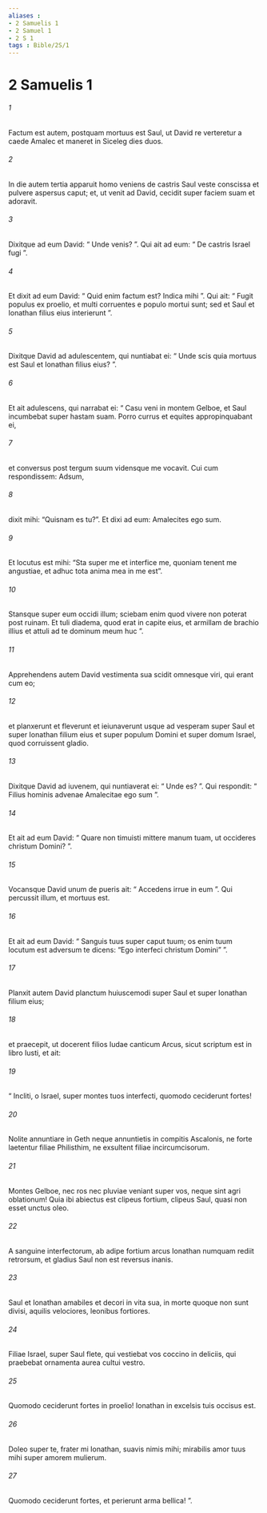 ```yaml
---
aliases : 
- 2 Samuelis 1
- 2 Samuel 1
- 2 S 1
tags : Bible/2S/1
---
```


# 2 Samuelis 1

###### 1
Factum est autem, postquam mortuus est Saul, ut David re verteretur a caede Amalec et maneret in Siceleg dies duos. 
###### 2
In die autem tertia apparuit homo veniens de castris Saul veste conscissa et pulvere aspersus caput; et, ut venit ad David, cecidit super faciem suam et adoravit. 
###### 3
Dixitque ad eum David: “ Unde venis? ”. Qui ait ad eum: “ De castris Israel fugi ”. 
###### 4
Et dixit ad eum David: “ Quid enim factum est? Indica mihi ”. Qui ait: “ Fugit populus ex proelio, et multi corruentes e populo mortui sunt; sed et Saul et Ionathan filius eius interierunt ”.
###### 5
Dixitque David ad adulescentem, qui nuntiabat ei: “ Unde scis quia mortuus est Saul et Ionathan filius eius? ”. 
###### 6
Et ait adulescens, qui narrabat ei: “ Casu veni in montem Gelboe, et Saul incumbebat super hastam suam. Porro currus et equites appropinquabant ei, 
###### 7
et conversus post tergum suum vidensque me vocavit. Cui cum respondissem: Adsum, 
###### 8
dixit mihi: “Quisnam es tu?”. Et dixi ad eum: Amalecites ego sum. 
###### 9
Et locutus est mihi: “Sta super me et interfice me, quoniam tenent me angustiae, et adhuc tota anima mea in me est”. 
###### 10
Stansque super eum occidi illum; sciebam enim quod vivere non poterat post ruinam. Et tuli diadema, quod erat in capite eius, et armillam de brachio illius et attuli ad te dominum meum huc ”.
###### 11
Apprehendens autem David vestimenta sua scidit omnesque viri, qui erant cum eo; 
###### 12
et planxerunt et fleverunt et ieiunaverunt usque ad vesperam super Saul et super Ionathan filium eius et super populum Domini et super domum Israel, quod corruissent gladio.
###### 13
Dixitque David ad iuvenem, qui nuntiaverat ei: “ Unde es? ”. Qui respondit: “ Filius hominis advenae Amalecitae ego sum ”. 
###### 14
Et ait ad eum David: “ Quare non timuisti mittere manum tuam, ut occideres christum Domini? ”. 
###### 15
Vocansque David unum de pueris ait: “ Accedens irrue in eum ”. Qui percussit illum, et mortuus est. 
###### 16
Et ait ad eum David: “ Sanguis tuus super caput tuum; os enim tuum locutum est adversum te dicens: “Ego interfeci christum Domini” ”.
###### 17
Planxit autem David planctum huiuscemodi super Saul et super Ionathan filium eius; 
###### 18
et praecepit, ut docerent filios Iudae canticum Arcus, sicut scriptum est in libro Iusti, et ait:
###### 19
“ Incliti, o Israel, super montes tuos interfecti, quomodo ceciderunt fortes!
###### 20
Nolite annuntiare in Geth neque annuntietis in compitis Ascalonis, ne forte laetentur filiae Philisthim, ne exsultent filiae incircumcisorum.
###### 21
Montes Gelboe, nec ros nec pluviae veniant super vos, neque sint agri oblationum! Quia ibi abiectus est clipeus fortium, clipeus Saul, quasi non esset unctus oleo.
###### 22
A sanguine interfectorum, ab adipe fortium arcus Ionathan numquam rediit retrorsum, et gladius Saul non est reversus inanis.
###### 23
Saul et Ionathan amabiles et decori in vita sua, in morte quoque non sunt divisi, aquilis velociores, leonibus fortiores. 
###### 24
Filiae Israel, super Saul flete, qui vestiebat vos coccino in deliciis, qui praebebat ornamenta aurea cultui vestro.
###### 25
Quomodo ceciderunt fortes in proelio! Ionathan in excelsis tuis occisus est. 
###### 26
Doleo super te, frater mi Ionathan, suavis nimis mihi; mirabilis amor tuus mihi super amorem mulierum.
###### 27
Quomodo ceciderunt fortes, et perierunt arma bellica! ”.
